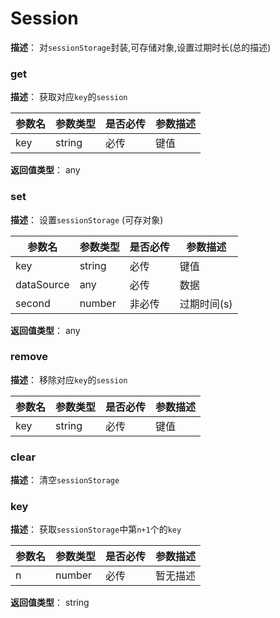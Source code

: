 # Session

**描述**： 对`sessionStorage`封装,可存储对象,设置过期时长(总的描述)

### get

**描述**： 获取对应`key`的`session`

| 参数名 | 参数类型 | 是否必传 |参数描述 |
| --- | --- | --- | --- |
| key | string | 必传 | 键值 |

**返回值类型**： any

### set

**描述**： 设置`sessionStorage` (可存对象)

| 参数名 | 参数类型 | 是否必传 |参数描述 |
| --- | --- | --- | --- |
| key | string | 必传 | 键值 |
| dataSource | any | 必传 | 数据 |
| second | number | 非必传 | 过期时间(s) |

**返回值类型**： any

### remove

**描述**： 移除对应`key`的`session`

| 参数名 | 参数类型 | 是否必传 |参数描述 |
| --- | --- | --- | --- |
| key | string | 必传 | 键值 |
### clear

**描述**： 清空`sessionStorage`

### key

**描述**： 获取`sessionStorage`中第`n+1`个的`key`

| 参数名 | 参数类型 | 是否必传 |参数描述 |
| --- | --- | --- | --- |
| n | number | 必传 | 暂无描述 |

**返回值类型**： string


